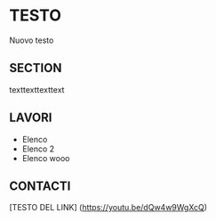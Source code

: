 # TESTO

Nuovo testo

## SECTION
texttexttexttext

## LAVORI
- Elenco  
- Elenco 2
- Elenco wooo

## CONTACTI

[TESTO DEL LINK] (https://youtu.be/dQw4w9WgXcQ)
